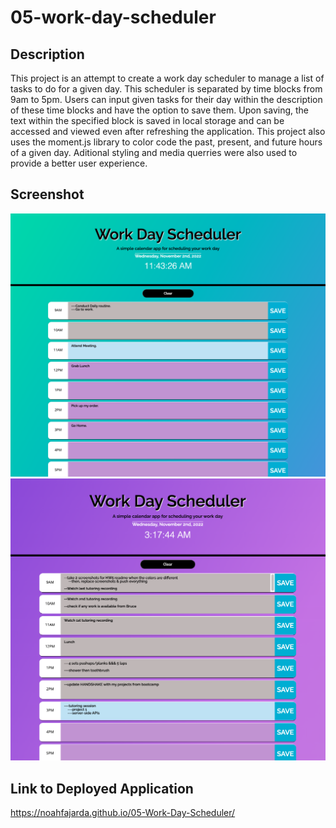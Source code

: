 # 05-work-day-scheduler

## Description

This project is an attempt to create a work day scheduler to manage a list of tasks to do for a given day. This scheduler is separated by time blocks from 9am to 5pm. Users can input given tasks for their day within the description of these time blocks and have the option to save them. Upon saving, the text within the specified block is saved in local storage and can be accessed and viewed even after refreshing the application. This project also uses the moment.js library to color code the past, present, and future hours of a given day. Aditional styling and media querries were also used to provide a better user experience.

## Screenshot

![App Screenshot](https://github.com/noahfajarda/05-work-day-scheduler/blob/main/assets/screenshots/Screenshot%202022-10-31%20at%2011.19.17%20PM.png)
![App Screenshot](https://github.com/noahfajarda/05-work-day-scheduler/blob/main/assets/screenshots/Screenshot%202022-10-31%20at%2011.20.17%20PM.png)

## Link to Deployed Application

https://noahfajarda.github.io/05-Work-Day-Scheduler/
